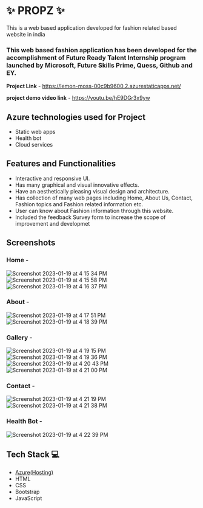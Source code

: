#  ✨  PROPZ ✨

This is a web based application developed for fashion related based website in india

### This web based fashion application has been developed for the accomplishment of Future Ready Talent Internship program launched by Microsoft, Future Skills Prime, Quess, Github and EY.


**Project Link** -  https://lemon-moss-00c9b9600.2.azurestaticapps.net/

**project demo video link** -  https://youtu.be/hE9DGr3x9yw
## Azure technologies used for Project

- Static web apps
- Health bot
- Cloud services

## Features and Functionalities 

- Interactive and responsive UI.
- Has many graphical and visual innovative effects.
- Have an aesthetically pleasing visual design and architecture.
- Has collection of many web pages including Home, About Us, Contact, Fashion topics and Fashion related information etc.
- User can know about Fashion information through this website.
- Included the feedback Survey form to increase the scope of improvement and developmet 

## Screenshots  

### Home  -
![Screenshot 2023-01-19 at 4 15 34 PM](https://user-images.githubusercontent.com/115779688/213422411-a276e4cb-3633-4854-8941-3f1065440831.png)
![Screenshot 2023-01-19 at 4 15 58 PM](https://user-images.githubusercontent.com/115779688/213422487-79775b5c-88c1-426f-8d1c-4083113e3651.png)
![Screenshot 2023-01-19 at 4 16 37 PM](https://user-images.githubusercontent.com/115779688/213422626-4a9d399e-1b02-45ba-bb78-8ae6f77157de.png)






   

### About  -
![Screenshot 2023-01-19 at 4 17 51 PM](https://user-images.githubusercontent.com/115779688/213422916-5e041bb7-f3f3-47bc-9cb4-fc6aac83d470.png)
![Screenshot 2023-01-19 at 4 18 39 PM](https://user-images.githubusercontent.com/115779688/213423091-2cd57f1a-770e-4702-b079-4ce749a32ed1.png)

          



 ### Gallery -
![Screenshot 2023-01-19 at 4 19 15 PM](https://user-images.githubusercontent.com/115779688/213423206-8f1dfbce-13d5-403b-a2ad-2ae6f4656cac.png)
![Screenshot 2023-01-19 at 4 19 36 PM](https://user-images.githubusercontent.com/115779688/213423309-c7e5d868-618a-4075-9f14-72a0af3f36db.png)
![Screenshot 2023-01-19 at 4 20 43 PM](https://user-images.githubusercontent.com/115779688/213423495-24a3d9b0-fc9f-4224-88ba-28dae44eb45c.png)
![Screenshot 2023-01-19 at 4 21 00 PM](https://user-images.githubusercontent.com/115779688/213423548-154156d2-c27b-428b-b621-3905d0b9a178.png)

### Contact  -
![Screenshot 2023-01-19 at 4 21 19 PM](https://user-images.githubusercontent.com/115779688/213423611-5eb97f75-ec44-4a31-b6b5-de7c5a3dc22d.png)
![Screenshot 2023-01-19 at 4 21 38 PM](https://user-images.githubusercontent.com/115779688/213423676-384307aa-50de-41b3-97d4-878cfedd5f40.png)




### Health Bot  -
![Screenshot 2023-01-19 at 4 22 39 PM](https://user-images.githubusercontent.com/115779688/213423881-3abf2a48-5464-4d5e-8fb3-d108b46e68ec.png)




## Tech Stack 💻

- [Azure(Hosting)](https://azure.microsoft.com/en-in/features/azure-portal/)
- HTML
- CSS
- Bootstrap
- JavaScript
